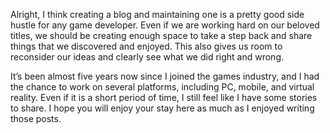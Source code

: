 Alright, I think creating a blog and maintaining one is a pretty good side hustle for any game developer. Even if we are working hard on our beloved titles, we should be creating enough space to take a step back and share things that we discovered and enjoyed. This also gives us room to reconsider our ideas and clearly see what we did right and wrong.

It’s been almost five years now since I joined the games industry, and I had the chance to work on several platforms, including PC, mobile, and virtual reality. Even if it is a short period of time, I still feel like I have some stories to share. I hope you will enjoy your stay here as much as I enjoyed writing those posts.
